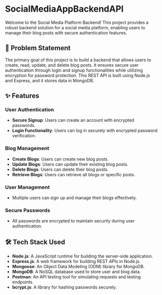 # SocialMediaAppBackendAPI

Welcome to the Social Media Platform Backend! This project provides a robust backend solution for a social media platform, enabling users to manage their blog posts with secure authentication features.

## 📜 Problem Statement

The primary goal of this project is to build a backend that allows users to create, read, update, and delete blog posts. It ensures secure user authentication through login and signup functionalities while utilizing encryption for password protection. This REST API is built using Node.js and Express, and it stores data in MongoDB.

## ✨ Features

### User Authentication
- **Secure Signup**: Users can create an account with encrypted passwords.
- **Login Functionality**: Users can log in securely with encrypted password verification.

### Blog Management
- **Create Blogs**: Users can create new blog posts.
- **Update Blogs**: Users can update their existing blog posts.
- **Delete Blogs**: Users can delete their blog posts.
- **Retrieve Blogs**: Users can retrieve all blogs or specific posts.

### User Management
- Multiple users can sign up and manage their blogs effectively.

### Secure Passwords
- All passwords are encrypted to maintain security during user authentication.

## 🛠️ Tech Stack Used

- **Node.js**: A JavaScript runtime for building the server-side application.
- **Express.js**: A web framework for building REST APIs in Node.js.
- **Mongoose**: An Object Data Modeling (ODM) library for MongoDB.
- **MongoDB**: A NoSQL database used to store user and blog data.
- **Postman**: An API testing tool for simulating requests and testing endpoints.
- **bcrypt.js**: A library for hashing passwords securely.

